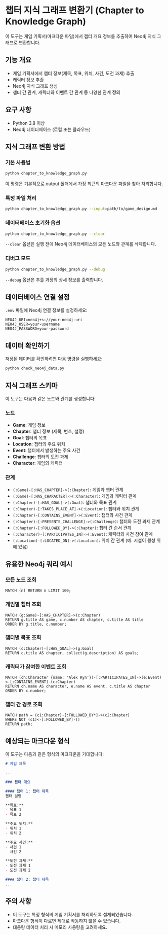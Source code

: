 # 챕터 지식 그래프 변환기 (Chapter to Knowledge Graph)

이 도구는 게임 기획서(마크다운 파일)에서 챕터 개요 정보를 추출하여 Neo4j 지식 그래프로 변환합니다.

## 기능 개요

- 게임 기획서에서 챕터 정보(제목, 목표, 위치, 사건, 도전 과제) 추출
- 캐릭터 정보 추출
- Neo4j 지식 그래프 생성
- 챕터 간 관계, 캐릭터와 이벤트 간 관계 등 다양한 관계 정의

## 요구 사항

- Python 3.8 이상
- Neo4j 데이터베이스 (로컬 또는 클라우드)

## 지식 그래프 변환 방법

### 기본 사용법

```bash
python chapter_to_knowledge_graph.py
```

이 명령은 기본적으로 output 폴더에서 가장 최근의 마크다운 파일을 찾아 처리합니다.

### 특정 파일 처리

```bash
python chapter_to_knowledge_graph.py --input=path/to/game_design.md
```

### 데이터베이스 초기화 옵션

```bash
python chapter_to_knowledge_graph.py --clear
```

`--clear` 옵션은 실행 전에 Neo4j 데이터베이스의 모든 노드와 관계를 삭제합니다.

### 디버그 모드

```bash
python chapter_to_knowledge_graph.py --debug
```

`--debug` 옵션은 추출 과정의 상세 정보를 출력합니다.

## 데이터베이스 연결 설정

`.env` 파일에 Neo4j 연결 정보를 설정하세요:

```
NEO4J_URI=neo4j+s://your-neo4j-uri
NEO4J_USER=your-username
NEO4J_PASSWORD=your-password
```

## 데이터 확인하기

저장된 데이터를 확인하려면 다음 명령을 실행하세요:

```bash
python check_neo4j_data.py
```

## 지식 그래프 스키마

이 도구는 다음과 같은 노드와 관계를 생성합니다:

### 노드

- **Game**: 게임 정보
- **Chapter**: 챕터 정보 (제목, 번호, 설명)
- **Goal**: 챕터의 목표
- **Location**: 챕터의 주요 위치
- **Event**: 챕터에서 발생하는 주요 사건
- **Challenge**: 챕터의 도전 과제
- **Character**: 게임의 캐릭터

### 관계

- `(:Game)-[:HAS_CHAPTER]->(:Chapter)`: 게임과 챕터 관계
- `(:Game)-[:HAS_CHARACTER]->(:Character)`: 게임과 캐릭터 관계
- `(:Chapter)-[:HAS_GOAL]->(:Goal)`: 챕터와 목표 관계
- `(:Chapter)-[:TAKES_PLACE_AT]->(:Location)`: 챕터와 위치 관계
- `(:Chapter)-[:CONTAINS_EVENT]->(:Event)`: 챕터와 사건 관계
- `(:Chapter)-[:PRESENTS_CHALLENGE]->(:Challenge)`: 챕터와 도전 과제 관계
- `(:Chapter)-[:FOLLOWED_BY]->(:Chapter)`: 챕터 간 순서 관계
- `(:Character)-[:PARTICIPATES_IN]->(:Event)`: 캐릭터와 사건 참여 관계
- `(:Location)-[:LOCATED_ON]->(:Location)`: 위치 간 관계 (예: 시설이 행성 위에 있음)

## 유용한 Neo4j 쿼리 예시

### 모든 노드 조회

```cypher
MATCH (n) RETURN n LIMIT 100;
```

### 게임별 챕터 조회

```cypher
MATCH (g:Game)-[:HAS_CHAPTER]->(c:Chapter)
RETURN g.title AS game, c.number AS chapter, c.title AS title
ORDER BY g.title, c.number;
```

### 챕터별 목표 조회

```cypher
MATCH (c:Chapter)-[:HAS_GOAL]->(g:Goal)
RETURN c.title AS chapter, collect(g.description) AS goals;
```

### 캐릭터가 참여한 이벤트 조회

```cypher
MATCH (ch:Character {name: 'Alex Ryn'})-[:PARTICIPATES_IN]->(e:Event)<-[:CONTAINS_EVENT]-(c:Chapter)
RETURN ch.name AS character, e.name AS event, c.title AS chapter
ORDER BY c.number;
```

### 챕터 간 경로 조회

```cypher
MATCH path = (c1:Chapter)-[:FOLLOWED_BY*]->(c2:Chapter)
WHERE NOT (c1)<-[:FOLLOWED_BY]-()
RETURN path;
```

## 예상되는 마크다운 형식

이 도구는 다음과 같은 형식의 마크다운을 기대합니다:

```markdown
# 게임 제목

...

### 챕터 개요

#### 챕터 1: 챕터 제목
챕터 설명

**목표:**
- 목표 1
- 목표 2

**주요 위치:**
- 위치 1
- 위치 2

**주요 사건:**
- 사건 1
- 사건 2

**도전 과제:**
- 도전 과제 1
- 도전 과제 2

#### 챕터 2: 챕터 제목
...
```

## 주의 사항

- 이 도구는 특정 형식의 게임 기획서를 처리하도록 설계되었습니다.
- 마크다운 형식이 다르면 제대로 작동하지 않을 수 있습니다.
- 대용량 데이터 처리 시 메모리 사용량을 고려하세요.
